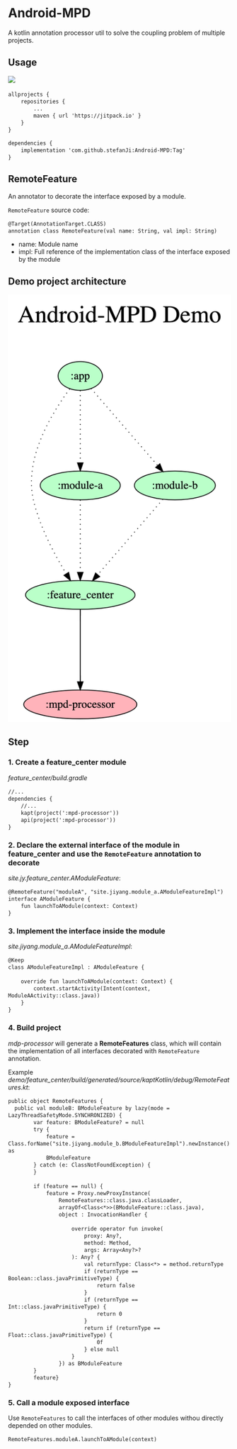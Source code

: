 # Android-MPD

A kotlin annotation processor util to solve the coupling problem of multiple projects.

## Usage

[![](https://jitpack.io/v/stefanJi/Android-MPD.svg)](https://jitpack.io/#stefanJi/Android-MPD)

```
allprojects {
	repositories {
		...
		maven { url 'https://jitpack.io' }
	}
}
```

```
dependencies {
    implementation 'com.github.stefanJi:Android-MPD:Tag'
}
```

## RemoteFeature

An annotator to decorate the interface exposed by a module.

`RemoteFeature` source code:

```
@Target(AnnotationTarget.CLASS)
annotation class RemoteFeature(val name: String, val impl: String)
```

- name: Module name
- impl: Full reference of the implementation class of the interface exposed by the module


## Demo project architecture

![](https://github.com/stefanJi/Android-MPD/blob/main/demo/graphviz.png?raw=true)

## Step

### 1. Create a feature_center module

*feature_center/build.gradle*

```
//...
dependencies {
    //...
    kapt(project(':mpd-processor'))
    api(project(':mpd-processor'))
}
```

### 2. Declare the external interface of the module in feature_center and use the `RemoteFeature` annotation to decorate

*site.jy.feature_center.AModuleFeature*:

```
@RemoteFeature("moduleA", "site.jiyang.module_a.AModuleFeatureImpl")
interface AModuleFeature {
    fun launchToAModule(context: Context)
}
```

### 3. Implement the interface inside the module

*site.jiyang.module_a.AModuleFeatureImpl*:

```
@Keep
class AModuleFeatureImpl : AModuleFeature {

    override fun launchToAModule(context: Context) {
        context.startActivity(Intent(context, ModuleAActivity::class.java))
    }
}
```

### 4. Build project

*mdp-processor* will generate a **RemoteFeatures** class, which will contain the implementation of all interfaces decorated with `RemoteFeature` annotation.

Example *demo/feature_center/build/generated/source/kaptKotlin/debug/RemoteFeatures.kt*:

```
public object RemoteFeatures {
  public val moduleB: BModuleFeature by lazy(mode = LazyThreadSafetyMode.SYNCHRONIZED) {
        var feature: BModuleFeature? = null
        try {
            feature = Class.forName("site.jiyang.module_b.BModuleFeatureImpl").newInstance() as
            BModuleFeature
        } catch (e: ClassNotFoundException) {
        }

        if (feature == null) {
            feature = Proxy.newProxyInstance(
                RemoteFeatures::class.java.classLoader,
                arrayOf<Class<*>>(BModuleFeature::class.java),
                object : InvocationHandler {

                    override operator fun invoke(
                        proxy: Any?,
                        method: Method,
                        args: Array<Any?>?
                    ): Any? {
                        val returnType: Class<*> = method.returnType
                        if (returnType == Boolean::class.javaPrimitiveType) {
                            return false
                        }
                        if (returnType == Int::class.javaPrimitiveType) {
                            return 0
                        }
                        return if (returnType == Float::class.javaPrimitiveType) {
                            0f
                        } else null
                    }
                }) as BModuleFeature
        }
        feature}
}
```

### 5. Call a module exposed interface

Use `RemoteFeatures` to call the interfaces of other modules withou directly depended on other modules.

```
RemoteFeatures.moduleA.launchToAModule(context)
```